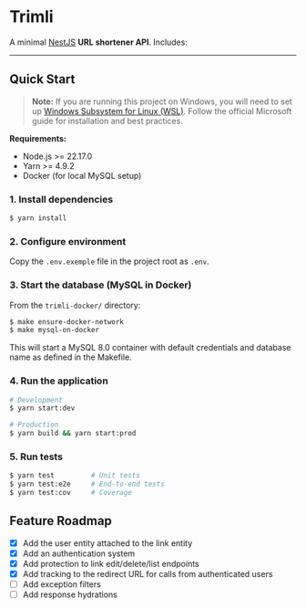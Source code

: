 # Trimli

A minimal [NestJS](https://nestjs.com/) **URL shortener API**. Includes:

---

## Quick Start

> **Note:** If you are running this project on Windows, you will need to set up [Windows Subsystem for Linux (WSL)](https://learn.microsoft.com/en-us/windows/wsl/install). Follow the official Microsoft guide for installation and best practices.

**Requirements:**

- Node.js >= 22.17.0
- Yarn >= 4.9.2
- Docker (for local MySQL setup)

### 1. Install dependencies

```bash
$ yarn install
```

### 2. Configure environment

Copy the `.env.exemple` file in the project root as `.env`.

### 3. Start the database (MySQL in Docker)

From the `trimli-docker/` directory:

```bash
$ make ensure-docker-network
$ make mysql-on-docker
```

This will start a MySQL 8.0 container with default credentials and database name as defined in the Makefile.

### 4. Run the application

```bash
# Development
$ yarn start:dev

# Production
$ yarn build && yarn start:prod
```

### 5. Run tests

```bash
$ yarn test         # Unit tests
$ yarn test:e2e     # End-to-end tests
$ yarn test:cov     # Coverage
```

## Feature Roadmap

- [x] Add the user entity attached to the link entity
- [x] Add an authentication system
- [x] Add protection to link edit/delete/list endpoints
- [x] Add tracking to the redirect URL for calls from authenticated users
- [ ] Add exception filters
- [ ] Add response hydrations
